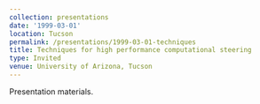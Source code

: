 ```yaml
---
collection: presentations
date: '1999-03-01'
location: Tucson
permalink: /presentations/1999-03-01-techniques
title: Techniques for high performance computational steering
type: Invited
venue: University of Arizona, Tucson
---
```


Presentation materials.
